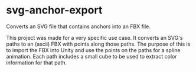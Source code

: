 # svg-anchor-export
Converts an SVG file that contains anchors into an FBX file.

This project was made for a very specific use case. It converts an SVG's paths to an (ascii) FBX with points along those paths. The purpose of this is to import the FBX into Unity and use the points on the paths for a spline animation. Each path includes a small cube to be used to extract color information for that path.
